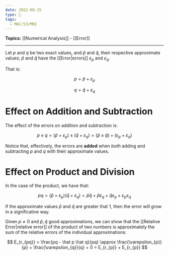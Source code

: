 ```yaml
---
date: 2022-08-25
type: 🧠
tags:
  - MAC/S3/MN1
---
```


**Topics:** [[Numerical Analysis]] - [[Error]]

---

Let $p$ and $q$ be two exact values, and $\hat p$ and $\hat q$, their respective approximate values; $\hat p$ and $\hat q$ have the [[Error|errors]] $\varepsilon_{p}$ and $\varepsilon_q$.

That is:

$$
p = \hat p + \varepsilon_{p}
$$

$$
q = \hat q + \varepsilon_{q}
$$

# Effect on Addition and Subtraction

The effect of the errors on addition and subtraction is:

$$
p \pm q = (\hat p + \varepsilon_{p}) \pm (\hat q + \varepsilon_{q}) = (\hat p \pm \hat q) + (\varepsilon_{p} + \varepsilon_{q})
$$

Notice that, effectively, the errors are **added** when _both_ adding and subtracting $p$ and $q$ with their approximate values.

# Effect on Product and Division

In the case of the product, we have that:

$$
pq = (\hat p + \varepsilon_{p})(\hat q + \varepsilon_{q}) = \hat p \hat q + \hat p \varepsilon_{q} + \hat q \varepsilon_{p} + \varepsilon_{p} \varepsilon_{q}
$$

If the approximate values $\hat p$ and $\hat q$ are greater that $1$, then the error will grow in a significative way.

Given $p \neq 0$ and $\hat p, \hat q$ good approximations, we can show that the [[Relative Error|relative error]] of the product of two numbers is approximately the sum of the relative errors of the individual approximations:

$$
E_{r_{pq}} = \frac{pq - \hat p \hat q}{pq} \approx \frac{\varepsilon_{p}}{p} + \frac{\varepsilon_{q}}{q} + 0 = E_{r_{p}} + E_{r_{p}}
$$
